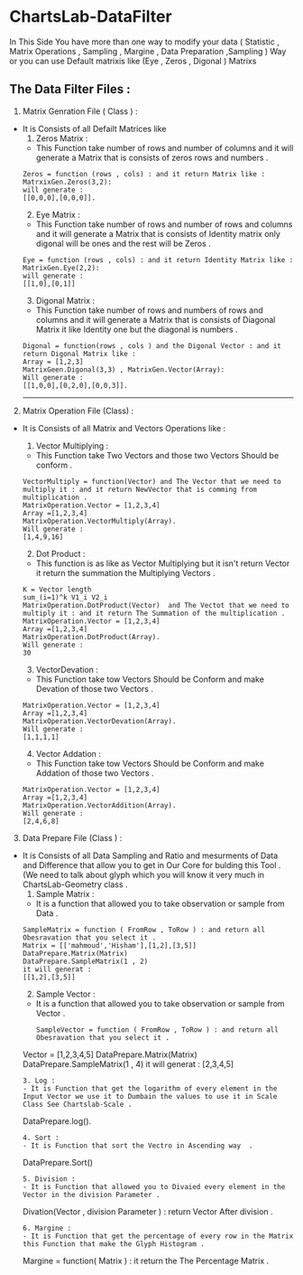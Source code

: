 # ChartsLab-DataFilter
In This Side You have more than one way to modify your data ( Statistic , Matrix Operations , Sampling , Margine , Data Preparation ,Sampling ) Way or you can use Default matrixis like (Eye , Zeros , Digonal ) Matrixs 
## The Data Filter Files :
1. Matrix Genration File ( Class ) :
  - It is Consists of all Defailt Matrices like 
     1. Zeros Matrix :
      - This Function take number of rows and number of columns and it will generate a Matrix that is consists of zeros rows and numbers .
      ~~~~
      Zeros = function (rows , cols) : and it return Matrix like :
      MatrxixGen.Zeros(3,2):
      will generate :
      [[0,0,0],[0,0,0]].
      ~~~~
     2. Eye Matrix :
      - This Function take number of rows and number of rows and columns and it will generate a Matrix that is consists of Identity matrix only digonal will be ones and the rest will be Zeros .
      ~~~~
      Eye = function (rows , cols) : and it return Identity Matrix like :
      MatrixGen.Eye(2,2):
      will generate : 
      [[1,0],[0,1]]
      ~~~~
     3. Digonal Matrix :
      - This Function take number of rows and numbers of rows and columns and it will generate a Matrix that is consists of Diagonal Matrix it like Identity one but the diagonal is numbers  .
      ~~~~
      Digonal = function(rows , cols ) and the Digonal Vector : and it return Digonal Matrix like :
      Array = [1,2,3]
      MatrixGeen.Digonal(3,3) , MatrixGen.Vector(Array):
      Will generate :
      [[1,0,0],[0,2,0],[0,0,3]].
      ~~~~
      ------
 2. Matrix Operation File (Class) :
  - It is Consists of all Matrix and Vectors Operations like :
    1. Vector Multiplying : 
      - This Function take Two Vectors and those two Vectors Should be conform .
      ~~~~
      VectorMultiply = function(Vector) and The Vector that we need to multiply it : and it return NewVector that is comming from multiplication .
      MatrixOperation.Vector = [1,2,3,4]
      Array =[1,2,3,4] 
      MatrixOperation.VectorMultiply(Array).
      Will generate :
      [1,4,9,16]
      ~~~~
    2. Dot Product :
      - This function is as like as Vector Multiplying but it isn't return Vector it return the summation the Multiplying Vectors .
      
     
      ~~~~
      K = Vector length  
      sum_(i=1)^k V1_i V2_i
      MatrixOperation.DotProduct(Vector)  and The Vectot that we need to multiply it : and it return The Summation of the multiplication .
      MatrixOperation.Vector = [1,2,3,4]
      Array =[1,2,3,4] 
      MatrixOperation.DotProduct(Array).
      Will generate :
      30
      ~~~~
    3. VectorDevation : 
      - This Function take tow Vectors Should be Conform and make Devation of those two Vectors .
      ~~~~
      MatrixOperation.Vector = [1,2,3,4]
      Array =[1,2,3,4] 
      MatrixOperation.VectorDevation(Array).
      Will generate :
      [1,1,1,1]
      ~~~~
    4. Vector Addation :
      - This Function take tow Vectors Should be Conform and make Addation of those two Vectors .
      ~~~~
      MatrixOperation.Vector = [1,2,3,4]
      Array =[1,2,3,4] 
      MatrixOperation.VectorAddition(Array).
      Will generate :
      [2,4,6,8]
      ~~~~
 3. Data Prepare File (Class ) : 
  - It is Consists of all Data Sampling and Ratio and mesurments of Data and Difference that allow you to get in Our Core for bulding this Tool . (We need to talk about glyph which you will know it very much in ChartsLab-Geometry class .
    1. Sample Matrix :
      - It is a function that allowed you to take observation or sample from Data .
      ~~~~
      SampleMatrix = function ( FromRow , ToRow ) : and return all Obesravation that you select it .
      Matrix = [['mahmoud','Hisham'],[1,2],[3,5]]
      DataPrepare.Matrix(Matrix)
      DataPrepare.SampleMatrix(1 , 2)
      it will generat :
      [[1,2],[3,5]]
      ~~~~
    2. Sample Vector : 
      - It is a function that allowed you to take observation or sample from Vector .
        ~~~~
        SampleVector = function ( FromRow , ToRow ) : and return all Obesravation that you select it .
      Vector = [1,2,3,4,5]
      DataPrepare.Matrix(Matrix)
      DataPrepare.SampleMatrix(1 , 4)
      it will generat :
      [2,3,4,5]
      ~~~~
    3. Log :
      - It is Function that get the logarithm of every element in the Input Vector we use it to Dumbain the values to use it in Scale Class See Chartslab-Scale .
      ~~~~
      DataPrepare.log().
      ~~~~
    4. Sort : 
      - It is Function that sort the Vectro in Ascending way  . 
      ~~~~
      DataPrepare.Sort()
      ~~~~
    5. Division :
      - It is Function that allowed you to Divaied every element in the Vector in the division Parameter .
      ~~~~
      Divation(Vector , division Parameter ) : return Vector After division  .
      ~~~~
    6. Margine :
      - It is Function that get the percentage of every row in the Matrix this Function that make the Glyph Histogram .
      ~~~~
      Margine = function( Matrix ) : it return the The Percentage Matrix .
      ~~~~
      
      
      
